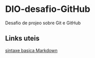 # DIO-desafio-GitHub
Desafio de projeo  sobre Git e GitHub

## Links uteis
[sintaxe basica Markdown](https://www.markdownguide.org/basic-syntax/)
